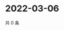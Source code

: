 # 2022-03-06

共 0 条

<!-- BEGIN WEIBO -->
<!-- 最后更新时间 Sun Mar 06 2022 15:13:45 GMT+0800 (China Standard Time) -->

<!-- END WEIBO -->
